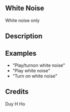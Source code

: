 ## White Noise
White noise only

## Description


## Examples
 - "Play/turnon white noise"
 - "Play white noise"
 - "Turn on white noise"


## Credits
Duy H Ho


